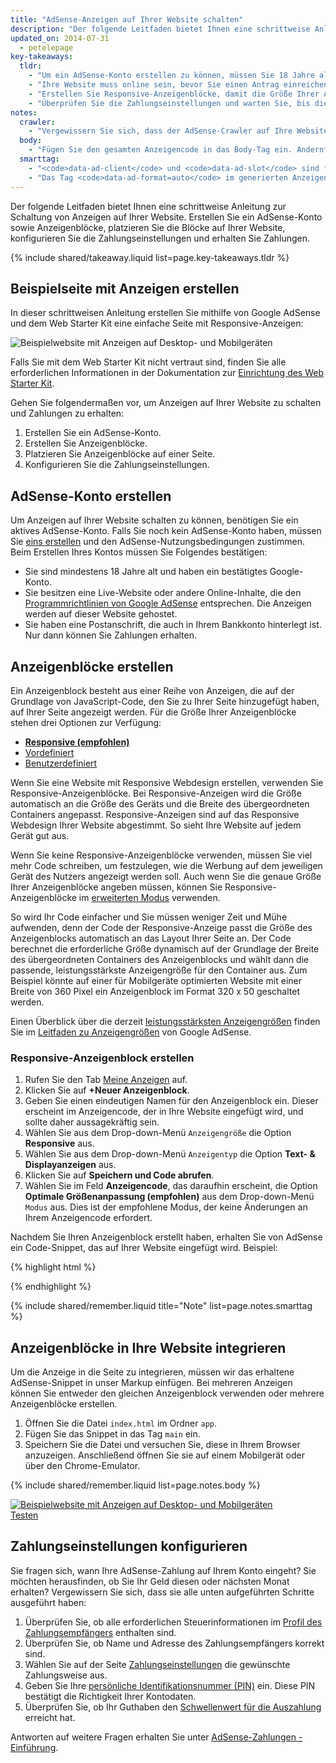 ```yaml
---
title: "AdSense-Anzeigen auf Ihrer Website schalten"
description: "Der folgende Leitfaden bietet Ihnen eine schrittweise Anleitung zur Schaltung von Anzeigen auf Ihrer Website. Erstellen Sie ein AdSense-Konto sowie Anzeigenblöcke, platzieren Sie die Blöcke auf Ihrer Website, konfigurieren Sie die Zahlungseinstellungen und erhalten Sie Zahlungen."
updated_on: 2014-07-31
  - petelepage
key-takeaways:
  tldr: 
    - "Um ein AdSense-Konto erstellen zu können, müssen Sie 18 Jahre alt sein, über ein Google-Konto verfügen und eine Adresse angeben."
    - "Ihre Website muss online sein, bevor Sie einen Antrag einreichen, und der Inhalt der Website muss den AdSense-Richtlinien entsprechen."
    - "Erstellen Sie Responsive-Anzeigenblöcke, damit die Größe Ihrer Anzeigen immer passend ist, ganz egal, auf welchem Gerät sich der Nutzer die Anzeigen ansieht."
    - "Überprüfen Sie die Zahlungseinstellungen und warten Sie, bis die ersten Zahlungen eingehen."
notes:
  crawler:
    - "Vergewissern Sie sich, dass der AdSense-Crawler auf Ihre Website zugreifen kann. Weitere Informationen finden Sie in <a href='https://support.google.com/adsense/answer/10532'>diesem Hilfethema</a>."
  body:
    - "Fügen Sie den gesamten Anzeigencode in das Body-Tag ein. Andernfalls funktionieren die Anzeigen nicht."
  smarttag:
    - "<code>data-ad-client</code> und <code>data-ad-slot</code> sind für jede von Ihnen erstellte Anzeige einzigartig."
    - "Das Tag <code>data-ad-format=auto</code> im generierten Anzeigencode sorgt bei Responsive-Anzeigenblöcken für die optimale Größenanpassung."
---
```


<p class="intro">
  Der folgende Leitfaden bietet Ihnen eine schrittweise Anleitung zur Schaltung von Anzeigen auf Ihrer Website. Erstellen Sie ein AdSense-Konto sowie Anzeigenblöcke, platzieren Sie die Blöcke auf Ihrer Website, konfigurieren Sie die Zahlungseinstellungen und erhalten Sie Zahlungen.
</p>



{% include shared/takeaway.liquid list=page.key-takeaways.tldr %}

## Beispielseite mit Anzeigen erstellen

In dieser schrittweisen Anleitung erstellen Sie mithilfe von Google AdSense und dem Web Starter Kit eine einfache Seite mit Responsive-Anzeigen:

<img src="images/ad-ss-600.png" sizes="100vw" 
  srcset="images/ad-ss-1200.png 1200w, 
          images/ad-ss-900.png 900w,
          images/ad-ss-600.png 600w, 
          images/ad-ss-300.png 300w" 
  alt="Beispielwebsite mit Anzeigen auf Desktop- und Mobilgeräten">

Falls Sie mit dem Web Starter Kit nicht vertraut sind, finden Sie alle erforderlichen Informationen in der Dokumentation zur [Einrichtung des Web Starter Kit]({{site.fundamentals}}/tools/setup/setup_kit.html).

Gehen Sie folgendermaßen vor, um Anzeigen auf Ihrer Website zu schalten und Zahlungen zu erhalten:

1. Erstellen Sie ein AdSense-Konto.
2. Erstellen Sie Anzeigenblöcke.
3. Platzieren Sie Anzeigenblöcke auf einer Seite.
4. Konfigurieren Sie die Zahlungseinstellungen.

## AdSense-Konto erstellen
Um Anzeigen auf Ihrer Website schalten zu können, benötigen Sie ein aktives AdSense-Konto. Falls Sie noch kein AdSense-Konto haben, müssen Sie [eins erstellen](https://www.google.com/adsense/) und den AdSense-Nutzungsbedingungen zustimmen. Beim Erstellen Ihres Kontos müssen Sie Folgendes bestätigen:

* Sie sind mindestens 18 Jahre alt und haben ein bestätigtes Google-Konto.
* Sie besitzen eine Live-Website oder andere Online-Inhalte, die den
[Programmrichtlinien von Google AdSense](https://support.google.com/adsense/answer/48182) entsprechen. Die Anzeigen werden auf dieser Website gehostet.
* Sie haben eine Postanschrift, die auch in Ihrem Bankkonto hinterlegt ist. Nur dann können Sie Zahlungen erhalten.

## Anzeigenblöcke erstellen

Ein Anzeigenblock besteht aus einer Reihe von Anzeigen, die auf der Grundlage von JavaScript-Code, den Sie zu Ihrer Seite hinzugefügt haben, auf Ihrer Seite angezeigt werden. Für die Größe Ihrer Anzeigenblöcke stehen drei Optionen zur Verfügung:

* **[Responsive (empfohlen)](https://support.google.com/adsense/answer/3213689)** 
* [Vordefiniert](https://support.google.com/adsense/answer/6002621)
* [Benutzerdefiniert](https://support.google.com/adsense/answer/3289364)

Wenn Sie eine Website mit Responsive Webdesign erstellen, verwenden Sie Responsive-Anzeigenblöcke.
Bei Responsive-Anzeigen wird die Größe automatisch an die Größe des Geräts und die Breite des übergeordneten Containers angepasst.
Responsive-Anzeigen sind auf das Responsive Webdesign Ihrer Website abgestimmt. So sieht Ihre Website auf jedem Gerät gut aus.

Wenn Sie keine Responsive-Anzeigenblöcke verwenden, müssen Sie viel mehr Code schreiben, um festzulegen, wie die Werbung auf dem jeweiligen Gerät des Nutzers angezeigt werden soll. Auch wenn Sie die genaue Größe Ihrer Anzeigenblöcke angeben müssen, können Sie Responsive-Anzeigenblöcke im [erweiterten Modus]({{site.fundamentals}}/monetization/ads/customize-ads.html#what-if-responsive-sizing-isnt-enough) verwenden.

So wird Ihr Code einfacher und Sie müssen weniger Zeit und Mühe aufwenden, denn der Code der Responsive-Anzeige passt die Größe des Anzeigenblocks automatisch an das Layout Ihrer Seite an. 
Der Code berechnet die erforderliche Größe dynamisch auf der Grundlage der Breite des übergeordneten Containers des Anzeigenblocks und wählt dann die passende, leistungsstärkste Anzeigengröße für den Container aus.
Zum Beispiel könnte auf einer für Mobilgeräte optimierten Website mit einer Breite von 360 Pixel ein Anzeigenblock im Format 320 x 50 geschaltet werden.

Einen Überblick über die derzeit [leistungsstärksten Anzeigengrößen](https://support.google.com/adsense/answer/6002621#top) finden Sie im [Leitfaden zu Anzeigengrößen](https://support.google.com/adsense/answer/6002621#top) von Google AdSense.

### Responsive-Anzeigenblock erstellen

1. Rufen Sie den Tab [Meine Anzeigen](https://www.google.com/adsense/app#myads-springboard) auf.
2. Klicken Sie auf <strong>+Neuer Anzeigenblock</strong>.
3. Geben Sie einen eindeutigen Namen für den Anzeigenblock ein. Dieser erscheint im Anzeigencode, der in Ihre Website eingefügt wird, und sollte daher aussagekräftig sein.
4. Wählen Sie aus dem Drop-down-Menü `Anzeigengröße` die Option <strong>Responsive</strong> aus.
5. Wählen Sie aus dem Drop-down-Menü `Anzeigentyp` die Option <strong>Text- & Displayanzeigen</strong> aus.
6. Klicken Sie auf <strong>Speichern und Code abrufen</strong>.
7. Wählen Sie im Feld <strong>Anzeigencode</strong>, das daraufhin erscheint, die Option <strong>Optimale Größenanpassung (empfohlen)</strong> aus dem Drop-down-Menü `Modus` aus. 
Dies ist der empfohlene Modus, der keine Änderungen an Ihrem Anzeigencode erfordert.

Nachdem Sie Ihren Anzeigenblock erstellt haben, erhalten Sie von AdSense ein Code-Snippet, das auf Ihrer Website eingefügt wird. Beispiel:

{% highlight html %}
<script async src="//pagead2.googlesyndication.com/pagead/js/adsbygoogle.js"></script>
<!-- Top ad in web starter kit sample -->
<ins class="adsbygoogle"
  style="display:block"
  data-ad-client="XX-XXX-XXXXXXXXXXXXXXXX"
  data-ad-slot="XXXXXXXXXX"
  data-ad-format="auto"></ins>
<script>
  (adsbygoogle = window.adsbygoogle || []).push({});
</script>
{% endhighlight %}

{% include shared/remember.liquid title="Note" list=page.notes.smarttag %}

## Anzeigenblöcke in Ihre Website integrieren

Um die Anzeige in die Seite zu integrieren, müssen wir das erhaltene AdSense-Snippet in unser Markup einfügen. Bei mehreren Anzeigen können Sie entweder den gleichen Anzeigenblock verwenden oder mehrere Anzeigenblöcke erstellen.

1. Öffnen Sie die Datei `index.html` im Ordner `app`.
2. Fügen Sie das Snippet in das Tag `main` ein.
3. Speichern Sie die Datei und versuchen Sie, diese in Ihrem Browser anzuzeigen. Anschließend öffnen Sie sie auf einem Mobilgerät oder über den Chrome-Emulator.

{% include shared/remember.liquid list=page.notes.body %}

<div>
  <a href="/web/fundamentals/resources/samples/monetization/ads/">
    <img src="images/ad-ss-600.png" sizes="100vw" 
      srcset="images/ad-ss-1200.png 1200w, 
              images/ad-ss-900.png 900w,
              images/ad-ss-600.png 600w, 
              images/ad-ss-300.png 300w" 
      alt="Beispielwebsite mit Anzeigen auf Desktop- und Mobilgeräten">
    <br>
  Testen
  </a>
</div>

## Zahlungseinstellungen konfigurieren

Sie fragen sich, wann Ihre AdSense-Zahlung auf Ihrem Konto eingeht? Sie möchten herausfinden, ob Sie Ihr Geld diesen oder nächsten Monat erhalten? Vergewissern Sie sich, dass sie alle unten aufgeführten Schritte ausgeführt haben:

1. Überprüfen Sie, ob alle erforderlichen Steuerinformationen im [Profil des Zahlungsempfängers](https://www.google.com/adsense/app#payments3/h=BILLING_PROFILE) enthalten sind. 
2. Überprüfen Sie, ob Name und Adresse des Zahlungsempfängers korrekt sind.
3. Wählen Sie auf der Seite [Zahlungseinstellungen](https://www.google.com/adsense/app#payments3/h=ACCOUNT_SETTINGS) die gewünschte Zahlungsweise aus.
4. Geben Sie Ihre [persönliche Identifikationsnummer (PIN)](https://support.google.com/adsense/answer/157667) ein. Diese PIN bestätigt die Richtigkeit Ihrer Kontodaten.
5. Überprüfen Sie, ob Ihr Guthaben den [Schwellenwert für die Auszahlung](https://support.google.com/adsense/answer/1709871) erreicht hat. 

Antworten auf weitere Fragen erhalten Sie unter [AdSense-Zahlungen - Einführung](https://support.google.com/adsense/answer/1709858).


